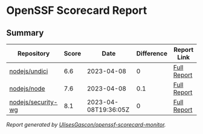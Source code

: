 # OpenSSF Scorecard Report

## Summary

| Repository | Score | Date | Difference | Report Link |
| -- | -- | -- | -- | -- |
| [nodejs/undici](https://github.com/nodejs/undici) | 6.6 | 2023-04-08 | 0 | [Full Report](https://deps.dev/project/github/nodejs%2Fundici) |
| [nodejs/node](https://github.com/nodejs/node) | 7.6 | 2023-04-08 | 0.1 | [Full Report](https://deps.dev/project/github/nodejs%2Fnode) |
| [nodejs/security-wg](https://github.com/nodejs/security-wg) | 8.1 | 2023-04-08T19:36:05Z | 0 | [Full Report](https://deps.dev/project/github/nodejs%2Fsecurity-wg) |

_Report generated by [UlisesGascon/openssf-scorecard-monitor](https://github.com/UlisesGascon/openssf-scorecard-monitor)._
